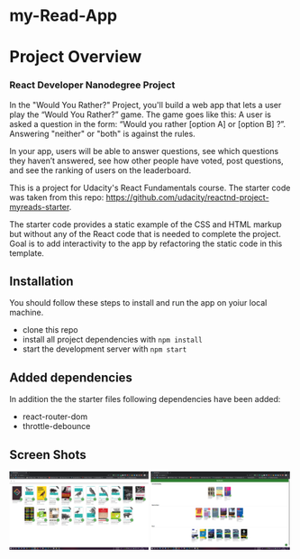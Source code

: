 # my-Read-App

# Project Overview
### React Developer Nanodegree Project
In the "Would You Rather?" Project, you'll build a web app that lets a user play the “Would You Rather?” game. The game goes like this: A user is asked a question in the form: “Would you rather [option A] or [option B] ?”. Answering "neither" or "both" is against the rules.

In your app, users will be able to answer questions, see which questions they haven’t answered, see how other people have voted, post questions, and see the ranking of users on the leaderboard.

This is a project for Udacity's React Fundamentals course. The starter code was taken from this repo: https://github.com/udacity/reactnd-project-myreads-starter.

The starter code provides a static example of the CSS and HTML markup but without any of the React code that is needed to complete the project. Goal is to add interactivity to the app by refactoring the static code in this template.


## Installation

You should follow these steps to install and run the app on yoiur local machine.

* clone this repo
* install all project dependencies with `npm install`
* start the development server with `npm start`

## Added dependencies

In addition the the starter files following dependencies have been added:

* react-router-dom
* throttle-debounce

 ## Screen Shots
 <img src="/ScreenShots/ScreenShot1.png" height="49%" width="49%"> 
 <img src="/ScreenShots/ScreenShot2.png" height="49%" width="49%">
